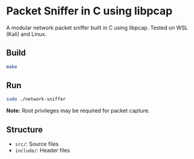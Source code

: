 # Packet Sniffer in C using libpcap

A modular network packet sniffer built in C using libpcap.
Tested on WSL (Kali) and Linux.

## Build

```bash
make
```

## Run

```bash
sudo ./network-sniffer
```

**Note:** Root privileges may be required for packet capture.

## Structure

- `src/`: Source files
- `include/`: Header files
